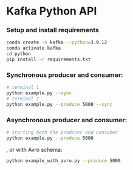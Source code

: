 # Kafka Python API

### Setup and install requirements

```sh
conda create -n kafka --python=3.9.12
conda activate kafka
cd python
pip install -r requirements.txt
```

### Synchronous producer and consumer:

```sh
# terminal 1
python example.py --sync
# terminal 2
python example.py --produce 5000 --sync
```

### Asynchronous producer and consumer:

```sh
# starting both the producer and consumer
python example.py --produce 5000
```

, or with Avro schema:

```sh
python example_with_avro.py --produce 5000
```
